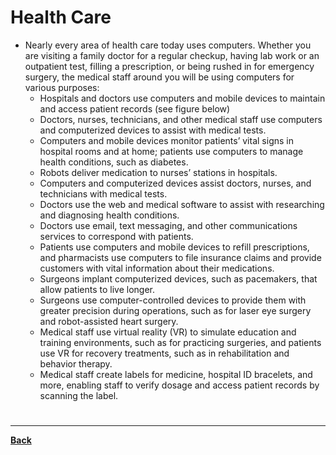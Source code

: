# Health Care
- Nearly every area of health care today uses computers. Whether you are visiting a family doctor for a regular checkup, having lab work or an outpatient test, filling a prescription, or being rushed in for emergency surgery, the medical staff around you will be using computers for various purposes:
	-   Hospitals and doctors use computers and mobile devices to maintain and access patient records (see figure below)
	-   Doctors, nurses, technicians, and other medical staff use computers and computerized devices to assist with medical tests.
	-   Computers and mobile devices monitor patients’ vital signs in hospital rooms and at home; patients use computers to manage health conditions, such as diabetes.
	-   Robots deliver medication to nurses’ stations in hospitals.
	-   Computers and computerized devices assist doctors, nurses, and technicians with medical tests.
	-   Doctors use the web and medical software to assist with researching and diagnosing health conditions.
	-   Doctors use email, text messaging, and other communications services to correspond with patients.
	-   Patients use computers and mobile devices to refill prescriptions, and pharmacists use computers to file insurance claims and provide customers with vital information about their medications.
	-   Surgeons implant computerized devices, such as pacemakers, that allow patients to live longer.
	-   Surgeons use computer-controlled devices to provide them with greater precision during operations, such as for laser eye surgery and robot-assisted heart surgery.
	-   Medical staff use virtual reality (VR) to simulate education and training environments, such as for practicing surgeries, and patients use VR for recovery treatments, such as in rehabilitation and behavior therapy.
	-   Medical staff create labels for medicine, hospital ID bracelets, and more, enabling staff to verify dosage and access patient records by scanning the label.

# 
---
**[Back](INTCOMPrelimCh13)**